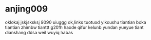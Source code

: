 # anjing009
oklokaj
jskjsksksj
9090
uiuggg
ok,links
tuotuod
yikoushu
tiantian
boka
tiantian
zhimbw
tianttt
g20fh
haode
qifur
kelunb
yundan
yueyue
tiant
dianshang
ddsa
weil
wuyiq
habas
